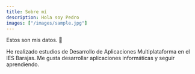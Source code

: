 ```yaml
---
title: Sobre mí
description: Hola soy Pedro
images: ["/images/sample.jpg"]
---
```



Estos son mis datos. :wave:

He realizado estudios de Desarrollo de Aplicaciones Multiplataforma en el IES Barajas. Me gusta desarrollar aplicaciones informáticas y seguir aprendiendo.